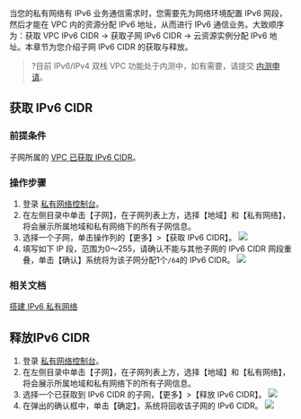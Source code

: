 当您的私有网络有 IPv6 业务通信需求时，您需要先为网络环境配置 IPv6 网段，然后才能在 VPC 内的资源分配 IPv6 地址，从而进行 IPv6 通信业务。大致顺序为：获取 VPC IPv6 CIDR -> 获取子网 IPv6 CIDR  -> 云资源实例分配 IPv6 地址。本章节为您介绍子网 IPv6 CIDR 的获取与释放。
>?目前 IPv6/IPv4 双栈 VPC 功能处于内测中，如有需要，请提交 [内测申请](https://cloud.tencent.com/apply/p/c28sebss8v)。
>
## 获取 IPv6 CIDR

### 前提条件
子网所属的 [VPC 已获取 IPv6 CIDR](https://cloud.tencent.com/document/product/215/53425#31)。

### 操作步骤
1. 登录 [私有网络控制台](https://console.cloud.tencent.com/vpc)。
2. 在左侧目录中单击【子网】，在子网列表上方，选择【地域】和【私有网络】，将会展示所属地域和私有网络下的所有子网信息。
3. 选择一个子网，单击操作列的【更多】>【获取 IPv6 CIDR】。 
    ![](https://main.qcloudimg.com/raw/24d47102d3b200c772ca0771d770ee58.png)
4. 填写如下 IP 段，范围为0～255，请确认不能与其他子网的 IPv6 CIDR 网段重叠，单击【确认】系统将为该子网分配1个`/64`的 IPv6 CIDR。
    ![](https://main.qcloudimg.com/raw/c6702e17f4ad4cd172af2ef95dad93cd.png)

### 相关文档
[搭建 IPv6 私有网络](https://cloud.tencent.com/document/product/215/47557)

## 释放IPv6 CIDR
1.  登录 [私有网络控制台](https://console.cloud.tencent.com/vpc)。
2.  在左侧目录中单击【子网】，在子网列表上方，选择【地域】和【私有网络】，将会展示所属地域和私有网络下的所有子网信息。
3. 选择一个已获取到 IPv6 CIDR 的子网，【更多】>【释放 IPv6 CIDR】。
    ![](https://main.qcloudimg.com/raw/da5b8eb2d70e3c682a54f192269dbf54.png)
4. 在弹出的确认框中，单击【确定】，系统将回收该子网的 IPv6 CIDR。
![](https://main.qcloudimg.com/raw/99dd050f1e03d4a2bad75a9d14980aab.png)

